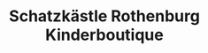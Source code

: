 ---
title: "Schatzkästle Rothenburg 
Kinderboutique"
url: /rothenburg-ob-der-tauber/schatzkaestle-rothenburg-kinderboutique/
shop: Kleidung
---